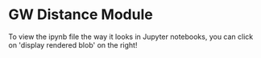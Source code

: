 # GW Distance Module
To view the ipynb file the way it looks in Jupyter notebooks, you can click on 'display rendered blob' on the right!
